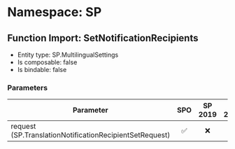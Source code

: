 # Namespace: SP

## Function Import: SetNotificationRecipients

- Entity type: SP.MultilingualSettings
- Is composable: false
- Is bindable: false

### Parameters

Parameter | SPO | SP 2019 | SP 2016 | SP 2013
----------|:---:|:-------:|:-------:|:-------
request (SP.TranslationNotificationRecipientSetRequest) | ✅ | ❌ | ❌ | ❌
